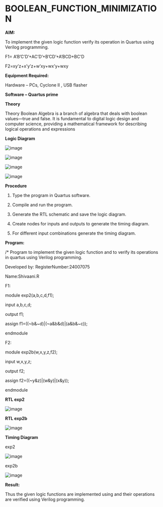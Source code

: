 # BOOLEAN_FUNCTION_MINIMIZATION

**AIM:**

To implement the given logic function verify its operation in Quartus using Verilog programming.

F1= A’B’C’D’+AC’D’+B’CD’+A’BCD+BC’D 

F2=xy’z+x’y’z+w’xy+wx’y+wxy

**Equipment Required:**

Hardware – PCs, Cyclone II , USB flasher

**Software – Quartus prime**

**Theory**

Theory Boolean Algebra is a branch of algebra that deals with boolean values—true and false. It is fundamental to digital logic design and computer science, providing a mathematical framework for describing logical operations and expressions

**Logic Diagram**

![image](https://github.com/user-attachments/assets/1dae9352-713b-4e24-b522-4cfd94ccd8c8)

![image](https://github.com/user-attachments/assets/9a88ab12-df2f-49cf-82f7-08554b6be33a)

![image](https://github.com/user-attachments/assets/7f5384d2-4e04-47d9-99f1-5a33bbe4c366)

![image](https://github.com/user-attachments/assets/37c5bb69-294b-41b6-b29e-5dc991e56306)

**Procedure**

1.	Type the program in Quartus software.

2.	Compile and run the program.

3.	Generate the RTL schematic and save the logic diagram.

4.	Create nodes for inputs and outputs to generate the timing diagram.

5.	For different input combinations generate the timing diagram.


**Program:**

/* Program to implement the given logic function and to verify its operations in quartus using Verilog programming. 

Developed by: RegisterNumber:24007075

Name:Shivaani.R

F1:

module exp2(a,b,c,d,f1);

input a,b,c,d;

output f1;

assign f1=((~b&~d)|(~a&b&d)|(a&b&~c));

endmodule

F2:

module exp2b(w,x,y,z,f2);

input w,x,y,z;

output f2;

assign f2=((~y&z)|(w&y)|(x&y));

endmodule


**RTL exp2**

![image](https://github.com/user-attachments/assets/a6631fb5-51fb-4117-919d-8c4525cc5afa)


**RTL exp2b**

![image](https://github.com/user-attachments/assets/b651cdd5-4198-4754-b338-7bb2bc029447)


**Timing Diagram**

exp2

![image](https://github.com/user-attachments/assets/4fd4962d-4a53-4315-811c-dd102d894bde)

exp2b

![image](https://github.com/user-attachments/assets/faff97d0-f539-4263-9c0b-9984ca957dc5)

**Result:**

Thus the given logic functions are implemented using and their operations are verified using Verilog programming.



